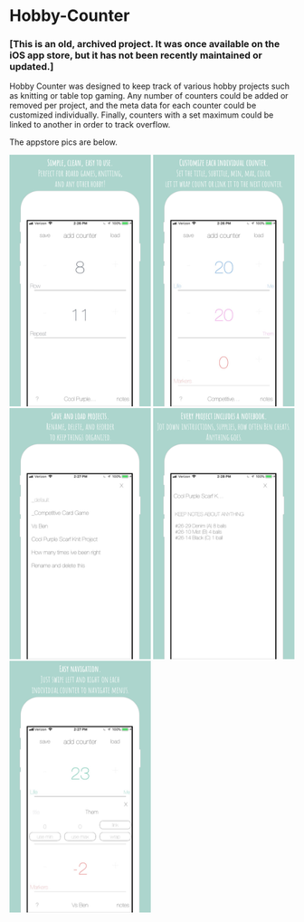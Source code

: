 # Hobby-Counter
 
### [This is an old, archived project. It was once available on the iOS app store, but it has not been recently maintained or updated.]

Hobby Counter was designed to keep track of various hobby projects such as knitting or table top gaming. Any number of counters could be added or removed per project, and the meta data for each counter could be customized individually. Finally, counters with a set maximum could be linked to another in order to track overflow.

The appstore pics are below.

<img src="https://github.com/justKD/Hobby-Counter/blob/master/Hobby%20Counter/media/screenshot_1.jpg?raw=true" width="250">

<img src="https://github.com/justKD/Hobby-Counter/blob/master/Hobby%20Counter/media/screenshot_2.jpg?raw=true" width="250">

<img src="https://github.com/justKD/Hobby-Counter/blob/master/Hobby%20Counter/media/screenshot_3.jpg?raw=true" width="250">

<img src="https://github.com/justKD/Hobby-Counter/blob/master/Hobby%20Counter/media/screenshot_4.jpg?raw=true" width="250">

<img src="https://github.com/justKD/Hobby-Counter/blob/master/Hobby%20Counter/media/screenshot_5.jpg?raw=true" width="250">